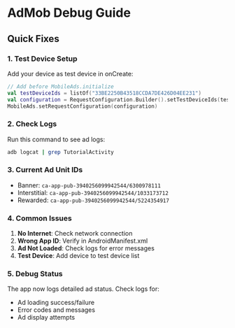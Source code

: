 # AdMob Debug Guide

## Quick Fixes

### 1. Test Device Setup
Add your device as test device in onCreate:

```kotlin
// Add before MobileAds.initialize
val testDeviceIds = listOf("33BE2250B43518CCDA7DE426D04EE231")
val configuration = RequestConfiguration.Builder().setTestDeviceIds(testDeviceIds).build()
MobileAds.setRequestConfiguration(configuration)
```

### 2. Check Logs
Run this command to see ad logs:
```bash
adb logcat | grep TutorialActivity
```

### 3. Current Ad Unit IDs
- Banner: `ca-app-pub-3940256099942544/6300978111`
- Interstitial: `ca-app-pub-3940256099942544/1033173712`
- Rewarded: `ca-app-pub-3940256099942544/5224354917`

### 4. Common Issues
1. **No Internet**: Check network connection
2. **Wrong App ID**: Verify in AndroidManifest.xml
3. **Ad Not Loaded**: Check logs for error messages
4. **Test Device**: Add device to test device list

### 5. Debug Status
The app now logs detailed ad status. Check logs for:
- Ad loading success/failure
- Error codes and messages
- Ad display attempts 